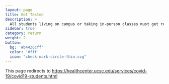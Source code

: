 ```yaml
---
layout: page
title: Get Tested
description: >
  All students living on campus or taking in-person classes must get regular COVID-19 tests.  
sidebar: true
category: return
weight: 2
button:
  bg: '#b4436cff'
  color: '#fff'
  icon: "check-mark-circle-thin.svg"
---
```

This page redirects to https://healthcenter.ucsc.edu/services/covid-19/covid19-students.html
